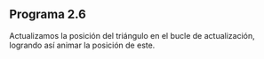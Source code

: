 ## Programa 2.6

Actualizamos la posición del triángulo en el bucle de actualización, logrando así animar la posición de este.
